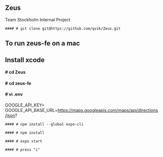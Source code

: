 ## Zeus

Team Stockholm Internal Project

```
#### # git clone git@https://github.com/qvik/Zeus.git
```

## To run zeus-fe on a mac
## Install xcode

#### # cd Zeus
#### # cd zeus-fe
#### # vi .env 
GOOGLE_API_KEY=<Google API key>
GOOGLE_API_BASE_URL=https://maps.googleapis.com/maps/api/directions/json?
```
#### # npm install --global expo-cli

#### # npm install

#### # expo start

#### # press "i"

```

```
